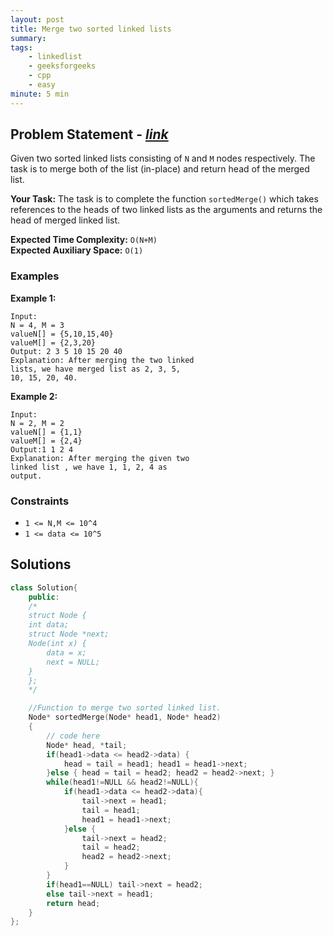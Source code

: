 ```yaml
---
layout: post
title: Merge two sorted linked lists     
summary:
tags:
    - linkedlist
    - geeksforgeeks
    - cpp
    - easy
minute: 5 min
---
```


## Problem Statement - [*link*](https://practice.geeksforgeeks.org/problems/merge-two-sorted-linked-lists/0/?)  

Given two sorted linked lists consisting of `N` and `M` nodes respectively. The task is to merge both of the list (in-place) and return head of the merged list.

**Your Task:** 
The task is to complete the function `sortedMerge()` which takes references to the heads of two linked lists as the arguments and returns the head of merged linked list.


**Expected Time Complexity:** `O(N+M)`    
**Expected Auxiliary Space:** `O(1)`

### Examples

**Example 1:**   
```
Input:
N = 4, M = 3 
valueN[] = {5,10,15,40}
valueM[] = {2,3,20}
Output: 2 3 5 10 15 20 40
Explanation: After merging the two linked
lists, we have merged list as 2, 3, 5,
10, 15, 20, 40.
```

**Example 2:**   
```
Input:
N = 2, M = 2
valueN[] = {1,1}
valueM[] = {2,4}
Output:1 1 2 4
Explanation: After merging the given two
linked list , we have 1, 1, 2, 4 as
output.
```

### Constraints

+ `1 <= N,M <= 10^4`
+ `1 <= data <= 10^5`

## Solutions

```cpp
class Solution{
    public:
    /*
    struct Node {
    int data;
    struct Node *next;
    Node(int x) {
        data = x;
        next = NULL;
    }
    };
    */

    //Function to merge two sorted linked list.
    Node* sortedMerge(Node* head1, Node* head2)  
    {  
        // code here
        Node* head, *tail;
        if(head1->data <= head2->data) {
            head = tail = head1; head1 = head1->next;
        }else { head = tail = head2; head2 = head2->next; }
        while(head1!=NULL && head2!=NULL){
            if(head1->data <= head2->data){
                tail->next = head1;
                tail = head1;
                head1 = head1->next;
            }else {
                tail->next = head2;
                tail = head2;
                head2 = head2->next;
            }
        }
        if(head1==NULL) tail->next = head2;
        else tail->next = head1;
        return head;
    }  
};
```

